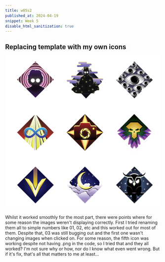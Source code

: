 ```yaml
---
title: w05s2
published_at: 2024-04-19
snippet: Week 5
disable_html_sanitization: true
---
```


## Replacing template with my own icons

![alt text](image.png)

Whilst it worked smoothly for the most part, there were points where for some reason the images weren't displaying correctly. First I tried renaming them all to simple numbers like 01, 02, etc and this worked out for most of them. Despite that, 03 was still bugging out and the first one wasn't changing images when clicked on. For some reason, the fifth icon was working despite not having .png in the code, so I tried that and they all worked? I'm not sure why or how, nor do I know what even went wrong. But if it's fix, that's all that matters to me at least...